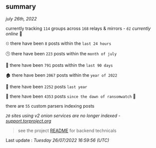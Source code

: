 
## summary
_july 26th, 2022_

currently tracking `114` groups across `168` relays & mirrors - _`61` currently online_ 📡

⏲ there have been `8` posts within the `last 24 hours`

🕓 there have been `223` posts within the `month of july`

📅 there have been `791` posts within the `last 90 days`

🏚 there have been `2067` posts within the `year of 2022`

🚀 there have been `2252` posts `last year`

🦕 there have been `4353` posts `since the dawn of ransomwatch` 🐣

there are `55` custom parsers indexing posts

_`20` sites using v2 onion services are no longer indexed - [support.torproject.org](https://support.torproject.org/onionservices/v2-deprecation/)_

> see the project [README](https://github.com/jmousqueton/ransomwatch#readme) for backend technicals



Last update : _Tuesday 26/07/2022 16:59:56 (UTC)_


